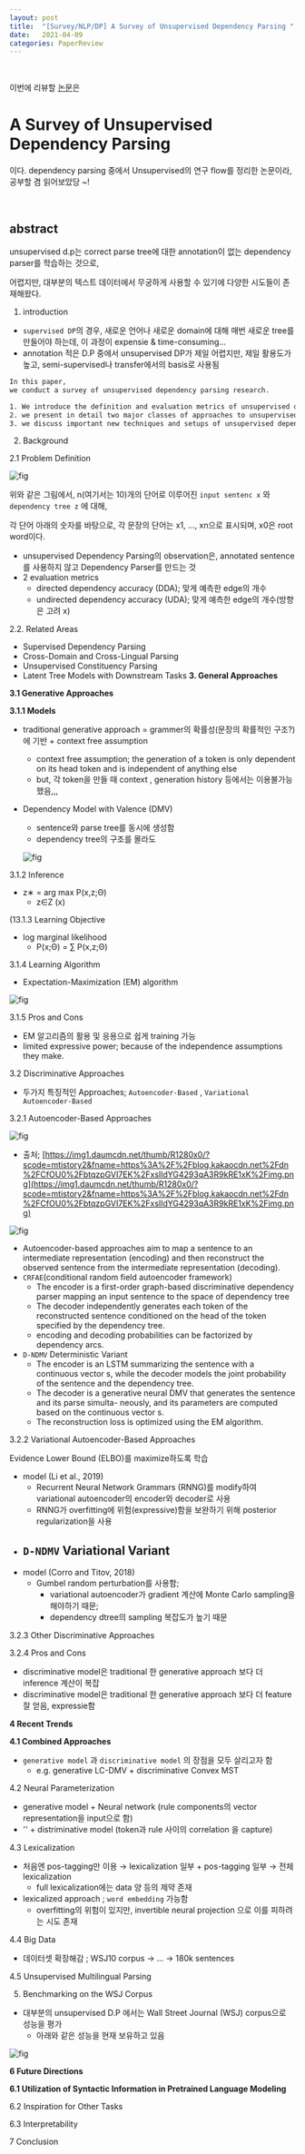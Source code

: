 ```yaml
---
layout: post
title:  "[Survey/NLP/DP] A Survey of Unsupervised Dependency Parsing "
date:   2021-04-09
categories: PaperReview
---
```


<br>

이번에 리뷰할 [논문](https://arxiv.org/abs/2010.01535)은

# A Survey of Unsupervised Dependency Parsing

이다. dependency parsing 중에서 Unsupervised의 연구 flow를 정리한 논문이라, 공부할 겸 읽어보았당 ~!



<br>

## abstract

unsupervised d.p는 correct parse tree에 대한 annotation이 없는 dependency parser를 학습하는 것으로,

어렵지만, 대부분의 텍스트 데이터에서 무궁하게 사용할 수 있기에 다양한 시도들이 존재해왔다.

1. introduction

- `supervised DP`의 경우, 새로운 언어나 새로운 domain에 대해 매번 새로운 tree를 만들어야 하는데, 이 과정이 expensie & time-consuming...
- annotation 적은 D.P 중에서 unsupervised DP가 제일 어렵지만, 제일 활용도가 높고, semi-supervised나 transfer에서의 basis로 사용됨

```bash
In this paper,
we conduct a survey of unsupervised dependency parsing research.

1. We introduce the definition and evaluation metrics of unsupervised dependency parsing, and discuss research areas related to it.
2. we present in detail two major classes of approaches to unsupervised dependency parsing: generative approaches and discriminative approaches.
3. we discuss important new techniques and setups of unsupervised dependency parsing that appear in recent years.
```

2. Background

2.1 Problem Definition

![fig]([https://encrypted-tbn0.gstatic.com/images?q=tbn:ANd9GcQNAmYvYfyyXxgW-6jKpSNLRowjO1g8Ad38sw&usqp=CAU](https://encrypted-tbn0.gstatic.com/images?q=tbn:ANd9GcQNAmYvYfyyXxgW-6jKpSNLRowjO1g8Ad38sw&usqp=CAU))

위와 같은 그림에서, n(여기서는 10)개의 단어로 이루어진 `input sentenc x`  와 `dependency tree z`  에 대해,

각 단어 아래의 숫자를 바탕으로, 각 문장의 단어는 x1, ..., xn으로 표시되며, x0은 root word이다.

- unsupervised Dependency Parsing의 observation은, annotated sentence를 사용하지 않고 Dependency Parser를 만드는 것
- 2 evaluation metrics
    - directed dependency accuracy (DDA); 맞게 예측한 edge의 개수
    - undirected dependency accuracy (UDA); 맞게 예측한 edge의 개수(방향은 고려 x)

2.2. Related Areas

- Supervised Dependency Parsing
- Cross-Domain and Cross-Lingual Parsing
- Unsupervised Constituency Parsing
- Latent Tree Models with Downstream Tasks
**3. General Approaches**

**3.1 Generative Approaches**

**3.1.1 Models**

- traditional generative approach = grammer의 확률성(문장의 확률적인 구조?)에 기반 + context free assumption
    - context free assumption; the generation of a token is only dependent on its head token and is independent of anything else
    - but, 각 token을 만들 때 context , generation history 등에서는 이용불가능했음,,,
- Dependency Model with Valence (DMV)
    - sentence와 parse tree를 동시에 생성함
    - dependency tree의 구조를 몰라도

    ![fig]([https://slidetodoc.com/presentation_image/20deaddd91e9bfe1f1880810a318c3c8/image-59.jpg](https://slidetodoc.com/presentation_image/20deaddd91e9bfe1f1880810a318c3c8/image-59.jpg))

3.1.2 Inference

- z∗ = arg max P(x,z;Θ)
    - z∈Z (x)

(13.1.3 Learning Objective

- log marginal likelihood
    - P(x;Θ) = ∑ P(x,z;Θ)

3.1.4 Learning Algorithm

- Expectation-Maximization (EM) algorithm

![fig]([https://i.stack.imgur.com/TVluI.png](https://i.stack.imgur.com/TVluI.png))

3.1.5 Pros and Cons

- EM 알고리즘의 활용 및 응용으로 쉽게 training 가능
- limited expressive power; because of the independence assumptions they make.

3.2 Discriminative Approaches

- 두가지 특징적인 Approaches; `Autoencoder-Based` ,  `Variational Autoencoder-Based`

3.2.1 Autoencoder-Based Approaches

![fig]([https://img1.daumcdn.net/thumb/R1280x0/?scode=mtistory2&fname=https%3A%2F%2Fblog.kakaocdn.net%2Fdn%2FCfOU0%2FbtqzpGVI7EK%2FxsIldYG4293qA3R9kRE1xK%2Fimg.png](https://img1.daumcdn.net/thumb/R1280x0/?scode=mtistory2&fname=https%3A%2F%2Fblog.kakaocdn.net%2Fdn%2FCfOU0%2FbtqzpGVI7EK%2FxsIldYG4293qA3R9kRE1xK%2Fimg.png))

- 출처; [https://img1.daumcdn.net/thumb/R1280x0/?scode=mtistory2&fname=https%3A%2F%2Fblog.kakaocdn.net%2Fdn%2FCfOU0%2FbtqzpGVI7EK%2FxsIldYG4293qA3R9kRE1xK%2Fimg.png](https://img1.daumcdn.net/thumb/R1280x0/?scode=mtistory2&fname=https%3A%2F%2Fblog.kakaocdn.net%2Fdn%2FCfOU0%2FbtqzpGVI7EK%2FxsIldYG4293qA3R9kRE1xK%2Fimg.png)

![fig]([https://d3i71xaburhd42.cloudfront.net/a1733d564c3283199aa23cf68fdf9e944f0c5359/2-Figure1-1.png](https://d3i71xaburhd42.cloudfront.net/a1733d564c3283199aa23cf68fdf9e944f0c5359/2-Figure1-1.png))

- Autoencoder-based approaches aim to map a sentence to an intermediate representation (encoding) and then reconstruct the observed sentence from the intermediate representation (decoding).
- `CRFAE`(conditional random field autoencoder framework)
    - The encoder is a first-order graph-based discriminative dependency parser mapping an input sentence to the space of dependency tree
    - The decoder independently generates each token of the reconstructed sentence conditioned on the head of the token specified by the dependency tree.
    - encoding and decoding probabilities can be factorized by dependency arcs.
- `D-NDMV` Deterministic Variant
    - The encoder is an LSTM summarizing the sentence with a continuous vector s, while the decoder models the joint probability of the sentence and the dependency tree.
    - The decoder is a generative neural DMV that generates the sentence and its parse simulta- neously, and its parameters are computed based on the continuous vector s.
    - The reconstruction loss is optimized using the EM algorithm.

3.2.2 Variational Autoencoder-Based Approaches

Evidence Lower Bound (ELBO)를 maximize하도록 학습

- model (Li et al., 2019)
    - Recurrent Neural Network Grammars (RNNG)를 modify하여 variational autoencoder의 encoder와 decoder로 사용
    - RNNG가 overfitting에 위험(expressive)함을 보완하기 위해 posterior regularization을 사용
- `D-NDMV` Variational Variant
    -
- model (Corro and Titov, 2018)
    - Gumbel random perturbation를 사용함;
        - variational autoencoder가 gradient 계산에  Monte Carlo sampling을 해야하기 때문;
        - dependency dtree의 sampling 복잡도가 높기 때문

3.2.3 Other Discriminative Approaches

3.2.4 Pros and Cons

- discriminative model은 traditional 한 generative approach 보다 더 inference 계산이 복잡
- discriminative model은 traditional 한 generative approach 보다 더 feature 잘 얻음, expressie함

**4 Recent Trends**

**4.1 Combined Approaches**

- `generative model` 과 `discriminative model` 의 장점을 모두 살리고자 함
    - e.g. generative LC-DMV + discriminative Convex MST

4.2 Neural Parameterization

- generative model + Neural network (rule components의 vector representation을 input으로 함)
- '' + distriminative model (token과 rule 사이의 correlation 을 capture)

4.3 Lexicalization

- 처음엔 pos-tagging만 이용 → lexicalization 일부 + pos-tagging 일부 → 전체  lexicalization
    - full  lexicalization에는 data 양 등의 제약 존재
- lexicalized approach ; `word embedding` 가능함
    - overfitting의 위험이 있지만, invertible neural projection 으로 이를 피하려는 시도 존재

4.4 Big Data

- 데이터셋 확장해감 ; WSJ10 corpus → ... → 180k sentences

4.5 Unsupervised Multilingual Parsing

5. Benchmarking on the WSJ Corpus

- 대부분의 unsupervised D.P 에서는 Wall Street Journal (WSJ) corpus으로 성능을 평가
    - 아래와 같은 성능을 현재 보유하고 있음

![fig]([https://d3i71xaburhd42.cloudfront.net/8b79927546a450710e148c72f43eac18ff9910eb/7-Table1-1.png](https://d3i71xaburhd42.cloudfront.net/8b79927546a450710e148c72f43eac18ff9910eb/7-Table1-1.png))

**6 Future Directions**

**6.1 Utilization of Syntactic Information in Pretrained Language Modeling**

6.2 Inspiration for Other Tasks

6.3 Interpretability

7 Conclusion

<br>
